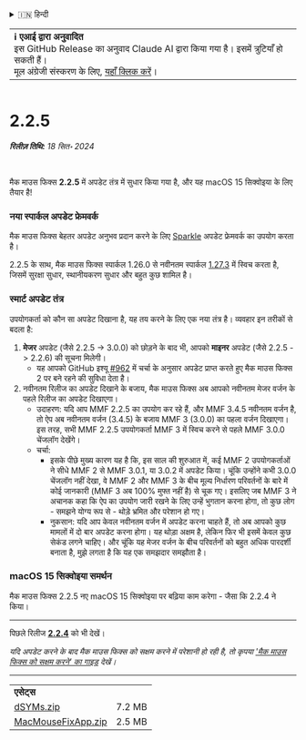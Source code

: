<details>
<summary>🇮🇳 हिन्दी</summary>

[🇬🇧 English (GitHub)](https://github.com/noah-nuebling/mac-mouse-fix/releases/tag/2.2.5)\
[🇦🇩 Català](https://redirect.macmousefix.com/?target=mmf-release&tag=2.2.5&locale=ca)\
[🇩🇪 Deutsch](https://redirect.macmousefix.com/?target=mmf-release&tag=2.2.5&locale=de)\
[🇪🇸 Español](https://redirect.macmousefix.com/?target=mmf-release&tag=2.2.5&locale=es)\
[🇫🇷 Français](https://redirect.macmousefix.com/?target=mmf-release&tag=2.2.5&locale=fr)\
[🇮🇩 Indonesia](https://redirect.macmousefix.com/?target=mmf-release&tag=2.2.5&locale=id)\
[🇮🇹 Italiano](https://redirect.macmousefix.com/?target=mmf-release&tag=2.2.5&locale=it)\
[🇭🇺 Magyar](https://redirect.macmousefix.com/?target=mmf-release&tag=2.2.5&locale=hu)\
[🇳🇱 Nederlands](https://redirect.macmousefix.com/?target=mmf-release&tag=2.2.5&locale=nl)\
[🇵🇱 Polski](https://redirect.macmousefix.com/?target=mmf-release&tag=2.2.5&locale=pl)\
[🇧🇷 Português (Brasil)](https://redirect.macmousefix.com/?target=mmf-release&tag=2.2.5&locale=pt-BR)\
[🇵🇹 Português (Portugal)](https://redirect.macmousefix.com/?target=mmf-release&tag=2.2.5&locale=pt-PT)\
[🇷🇴 Română](https://redirect.macmousefix.com/?target=mmf-release&tag=2.2.5&locale=ro)\
[🇸🇪 Svenska](https://redirect.macmousefix.com/?target=mmf-release&tag=2.2.5&locale=sv)\
[🇻🇳 Tiếng Việt](https://redirect.macmousefix.com/?target=mmf-release&tag=2.2.5&locale=vi)\
[🇹🇷 Türkçe](https://redirect.macmousefix.com/?target=mmf-release&tag=2.2.5&locale=tr)\
[🇨🇿 Čeština](https://redirect.macmousefix.com/?target=mmf-release&tag=2.2.5&locale=cs)\
[🇬🇷 Ελληνικά](https://redirect.macmousefix.com/?target=mmf-release&tag=2.2.5&locale=el)\
[🇷🇺 Русский](https://redirect.macmousefix.com/?target=mmf-release&tag=2.2.5&locale=ru)\
[🇺🇦 Українська](https://redirect.macmousefix.com/?target=mmf-release&tag=2.2.5&locale=uk)\
[🇮🇱 עברית](https://redirect.macmousefix.com/?target=mmf-release&tag=2.2.5&locale=he)\
[🇸🇦 العربية](https://redirect.macmousefix.com/?target=mmf-release&tag=2.2.5&locale=ar)\
**🇮🇳 हिन्दी**\
[🇹🇭 ไทย](https://redirect.macmousefix.com/?target=mmf-release&tag=2.2.5&locale=th)\
[🇨🇳 中文 (简体)](https://redirect.macmousefix.com/?target=mmf-release&tag=2.2.5&locale=zh-Hans)\
[🇨🇳 中文 (繁體)](https://redirect.macmousefix.com/?target=mmf-release&tag=2.2.5&locale=zh-Hant)\
[🇭🇰 中文（香港)](https://redirect.macmousefix.com/?target=mmf-release&tag=2.2.5&locale=zh-HK)\
[🇯🇵 日本語](https://redirect.macmousefix.com/?target=mmf-release&tag=2.2.5&locale=ja)\
[🇰🇷 한국어](https://redirect.macmousefix.com/?target=mmf-release&tag=2.2.5&locale=ko)\
[Help translate Mac Mouse Fix to different languages!](https://github.com/noah-nuebling/mac-mouse-fix/discussions/731)
</details>
<table align=><td>
<b>ℹ️ एआई द्वारा अनुवादित</b><br>
इस GitHub Release का अनुवाद Claude AI द्वारा किया गया है। इसमें त्रुटियाँ हो सकती हैं।<br>
मूल अंग्रेजी संस्करण के लिए, <a href="https://github.com/noah-nuebling/mac-mouse-fix/releases/tag/2.2.5">यहाँ क्लिक करें</a>।
</td></table>

<table></table>

# 2.2.5
***रिलीज़ तिथि:** 18 सित॰ 2024*

<br>

मैक माउस फिक्स **2.2.5** में अपडेट तंत्र में सुधार किया गया है, और यह macOS 15 सिक्वोइया के लिए तैयार है!

### नया स्पार्कल अपडेट फ्रेमवर्क

मैक माउस फिक्स बेहतर अपडेट अनुभव प्रदान करने के लिए [Sparkle](https://sparkle-project.org/) अपडेट फ्रेमवर्क का उपयोग करता है।

2.2.5 के साथ, मैक माउस फिक्स स्पार्कल 1.26.0 से नवीनतम स्पार्कल [1.27.3](https://github.com/sparkle-project/Sparkle/releases/tag/1.27.3) में स्विच करता है, जिसमें सुरक्षा सुधार, स्थानीयकरण सुधार और बहुत कुछ शामिल है।

### स्मार्ट अपडेट तंत्र

उपयोगकर्ता को कौन सा अपडेट दिखाना है, यह तय करने के लिए एक नया तंत्र है। व्यवहार इन तरीकों से बदला है:

1. **मेजर** अपडेट (जैसे 2.2.5 -> 3.0.0) को छोड़ने के बाद भी, आपको **माइनर** अपडेट (जैसे 2.2.5 -> 2.2.6) की सूचना मिलेगी।
    - यह आपको GitHub इश्यू [#962](https://github.com/noah-nuebling/mac-mouse-fix/issues/962) में चर्चा के अनुसार अपडेट प्राप्त करते हुए मैक माउस फिक्स 2 पर बने रहने की सुविधा देता है।
2. नवीनतम रिलीज का अपडेट दिखाने के बजाय, मैक माउस फिक्स अब आपको नवीनतम मेजर वर्जन के पहले रिलीज का अपडेट दिखाएगा।
    - उदाहरण: यदि आप MMF 2.2.5 का उपयोग कर रहे हैं, और MMF 3.4.5 नवीनतम वर्जन है, तो ऐप अब नवीनतम वर्जन (3.4.5) के बजाय MMF 3 (3.0.0) का पहला वर्जन दिखाएगा। इस तरह, सभी MMF 2.2.5 उपयोगकर्ता MMF 3 में स्विच करने से पहले MMF 3.0.0 चेंजलॉग देखेंगे।
    - चर्चा:
        - इसके पीछे मुख्य कारण यह है कि, इस साल की शुरुआत में, कई MMF 2 उपयोगकर्ताओं ने सीधे MMF 2 से MMF 3.0.1, या 3.0.2 में अपडेट किया। चूंकि उन्होंने कभी 3.0.0 चेंजलॉग नहीं देखा, वे MMF 2 और MMF 3 के बीच मूल्य निर्धारण परिवर्तनों के बारे में कोई जानकारी (MMF 3 अब 100% मुफ्त नहीं है) से चूक गए। इसलिए जब MMF 3 ने अचानक कहा कि ऐप का उपयोग जारी रखने के लिए उन्हें भुगतान करना होगा, तो कुछ लोग - समझने योग्य रूप से - थोड़े भ्रमित और परेशान हो गए।
        - नुकसान: यदि आप केवल नवीनतम वर्जन में अपडेट करना चाहते हैं, तो अब आपको कुछ मामलों में दो बार अपडेट करना होगा। यह थोड़ा अक्षम है, लेकिन फिर भी इसमें केवल कुछ सेकंड लगने चाहिए। और चूंकि यह मेजर वर्जन के बीच परिवर्तनों को बहुत अधिक पारदर्शी बनाता है, मुझे लगता है कि यह एक समझदार समझौता है।

### macOS 15 सिक्वोइया समर्थन

मैक माउस फिक्स 2.2.5 नए macOS 15 सिक्वोइया पर बढ़िया काम करेगा - जैसा कि 2.2.4 ने किया।

---

पिछले रिलीज [**2.2.4**](https://redirect.macmousefix.com/?target=mmf-release&tag=2.2.4&locale=hi) को भी देखें।

*यदि अपडेट करने के बाद मैक माउस फिक्स को सक्षम करने में परेशानी हो रही है, तो कृपया ['मैक माउस फिक्स को सक्षम करने' का गाइड](https://github.com/noah-nuebling/mac-mouse-fix/discussions/861) देखें।*

---

<table align="start">
<tr>
    <td colspan=2>
        <b>एसेट्स</b>
    </td>
</tr>
<tr>
    <td><a href="https://github.com/noah-nuebling/mac-mouse-fix/releases/download/2.2.5/dSYMs.zip">dSYMs.zip</a></td>
    <td>7.2 MB</td>
</tr>
<tr>
    <td><a href="https://github.com/noah-nuebling/mac-mouse-fix/releases/download/2.2.5/MacMouseFixApp.zip">MacMouseFixApp.zip</a></td>
    <td>2.5 MB</td>
</tr>
</table>